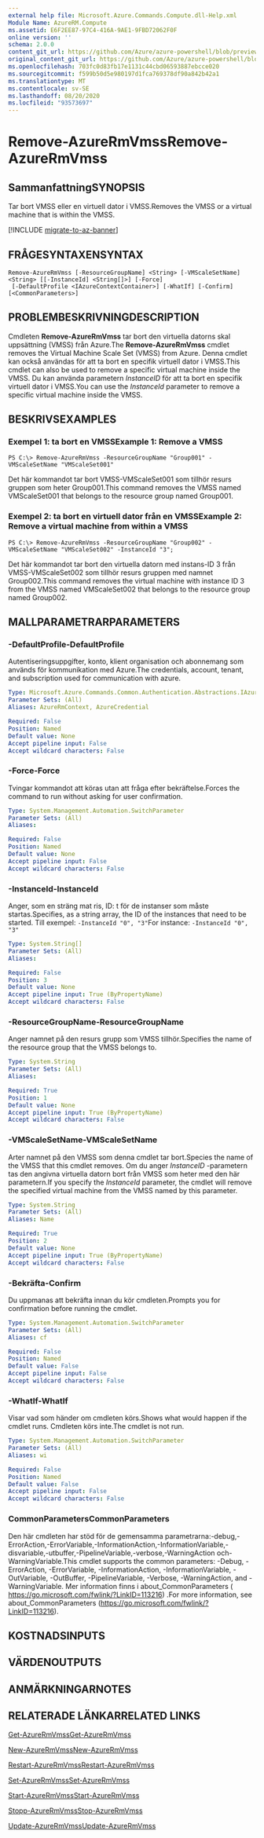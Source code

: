```yaml
---
external help file: Microsoft.Azure.Commands.Compute.dll-Help.xml
Module Name: AzureRM.Compute
ms.assetid: E6F2EE87-97C4-416A-9AE1-9FBD72062F0F
online version: ''
schema: 2.0.0
content_git_url: https://github.com/Azure/azure-powershell/blob/preview/src/ResourceManager/Compute/Stack/Commands.Compute/help/Remove-AzureRmVmss.md
original_content_git_url: https://github.com/Azure/azure-powershell/blob/preview/src/ResourceManager/Compute/Stack/Commands.Compute/help/Remove-AzureRmVmss.md
ms.openlocfilehash: 703fc0d83fb17e1131c44cbd06593887ebcce020
ms.sourcegitcommit: f599b50d5e980197d1fca769378df90a842b42a1
ms.translationtype: MT
ms.contentlocale: sv-SE
ms.lasthandoff: 08/20/2020
ms.locfileid: "93573697"
---
```

# <span data-ttu-id="2053a-101">Remove-AzureRmVmss</span><span class="sxs-lookup"><span data-stu-id="2053a-101">Remove-AzureRmVmss</span></span>

## <span data-ttu-id="2053a-102">Sammanfattning</span><span class="sxs-lookup"><span data-stu-id="2053a-102">SYNOPSIS</span></span>
<span data-ttu-id="2053a-103">Tar bort VMSS eller en virtuell dator i VMSS.</span><span class="sxs-lookup"><span data-stu-id="2053a-103">Removes the VMSS or a virtual machine that is within the VMSS.</span></span>

[!INCLUDE [migrate-to-az-banner](../../includes/migrate-to-az-banner.md)]

## <span data-ttu-id="2053a-104">FRÅGESYNTAXEN</span><span class="sxs-lookup"><span data-stu-id="2053a-104">SYNTAX</span></span>

```
Remove-AzureRmVmss [-ResourceGroupName] <String> [-VMScaleSetName] <String> [[-InstanceId] <String[]>] [-Force]
 [-DefaultProfile <IAzureContextContainer>] [-WhatIf] [-Confirm] [<CommonParameters>]
```

## <span data-ttu-id="2053a-105">PROBLEMBESKRIVNING</span><span class="sxs-lookup"><span data-stu-id="2053a-105">DESCRIPTION</span></span>
<span data-ttu-id="2053a-106">Cmdleten **Remove-AzureRmVmss** tar bort den virtuella datorns skal uppsättning (VMSS) från Azure.</span><span class="sxs-lookup"><span data-stu-id="2053a-106">The **Remove-AzureRmVmss** cmdlet removes the Virtual Machine Scale Set (VMSS) from Azure.</span></span>
<span data-ttu-id="2053a-107">Denna cmdlet kan också användas för att ta bort en specifik virtuell dator i VMSS.</span><span class="sxs-lookup"><span data-stu-id="2053a-107">This cmdlet can also be used to remove a specific virtual machine inside the VMSS.</span></span>
<span data-ttu-id="2053a-108">Du kan använda parametern *InstanceID* för att ta bort en specifik virtuell dator i VMSS.</span><span class="sxs-lookup"><span data-stu-id="2053a-108">You can use the *InstanceId* parameter to remove a specific virtual machine inside the VMSS.</span></span>

## <span data-ttu-id="2053a-109">BESKRIVS</span><span class="sxs-lookup"><span data-stu-id="2053a-109">EXAMPLES</span></span>

### <span data-ttu-id="2053a-110">Exempel 1: ta bort en VMSS</span><span class="sxs-lookup"><span data-stu-id="2053a-110">Example 1: Remove a VMSS</span></span>
```
PS C:\> Remove-AzureRmVmss -ResourceGroupName "Group001" -VMScaleSetName "VMScaleSet001"
```

<span data-ttu-id="2053a-111">Det här kommandot tar bort VMSS-VMScaleSet001 som tillhör resurs gruppen som heter Group001.</span><span class="sxs-lookup"><span data-stu-id="2053a-111">This command removes the VMSS named VMScaleSet001 that belongs to the resource group named Group001.</span></span>

### <span data-ttu-id="2053a-112">Exempel 2: ta bort en virtuell dator från en VMSS</span><span class="sxs-lookup"><span data-stu-id="2053a-112">Example 2: Remove a virtual machine from within a VMSS</span></span>
```
PS C:\> Remove-AzureRmVmss -ResourceGroupName "Group002" -VMScaleSetName "VMScaleSet002" -InstanceId "3";
```

<span data-ttu-id="2053a-113">Det här kommandot tar bort den virtuella datorn med instans-ID 3 från VMSS-VMScaleSet002 som tillhör resurs gruppen med namnet Group002.</span><span class="sxs-lookup"><span data-stu-id="2053a-113">This command removes the virtual machine with instance ID 3 from the VMSS named VMScaleSet002 that belongs to the resource group named Group002.</span></span>

## <span data-ttu-id="2053a-114">MALLPARAMETRAR</span><span class="sxs-lookup"><span data-stu-id="2053a-114">PARAMETERS</span></span>

### <span data-ttu-id="2053a-115">-DefaultProfile</span><span class="sxs-lookup"><span data-stu-id="2053a-115">-DefaultProfile</span></span>
<span data-ttu-id="2053a-116">Autentiseringsuppgifter, konto, klient organisation och abonnemang som används för kommunikation med Azure.</span><span class="sxs-lookup"><span data-stu-id="2053a-116">The credentials, account, tenant, and subscription used for communication with azure.</span></span>

```yaml
Type: Microsoft.Azure.Commands.Common.Authentication.Abstractions.IAzureContextContainer
Parameter Sets: (All)
Aliases: AzureRmContext, AzureCredential

Required: False
Position: Named
Default value: None
Accept pipeline input: False
Accept wildcard characters: False
```

### <span data-ttu-id="2053a-117">-Force</span><span class="sxs-lookup"><span data-stu-id="2053a-117">-Force</span></span>
<span data-ttu-id="2053a-118">Tvingar kommandot att köras utan att fråga efter bekräftelse.</span><span class="sxs-lookup"><span data-stu-id="2053a-118">Forces the command to run without asking for user confirmation.</span></span>

```yaml
Type: System.Management.Automation.SwitchParameter
Parameter Sets: (All)
Aliases: 

Required: False
Position: Named
Default value: None
Accept pipeline input: False
Accept wildcard characters: False
```

### <span data-ttu-id="2053a-119">-InstanceId</span><span class="sxs-lookup"><span data-stu-id="2053a-119">-InstanceId</span></span>
<span data-ttu-id="2053a-120">Anger, som en sträng mat ris, ID: t för de instanser som måste startas.</span><span class="sxs-lookup"><span data-stu-id="2053a-120">Specifies, as a string array, the ID of the instances that need to be started.</span></span>
<span data-ttu-id="2053a-121">Till exempel: `-InstanceId "0", "3"`</span><span class="sxs-lookup"><span data-stu-id="2053a-121">For instance: `-InstanceId "0", "3"`</span></span>

```yaml
Type: System.String[]
Parameter Sets: (All)
Aliases: 

Required: False
Position: 3
Default value: None
Accept pipeline input: True (ByPropertyName)
Accept wildcard characters: False
```

### <span data-ttu-id="2053a-122">-ResourceGroupName</span><span class="sxs-lookup"><span data-stu-id="2053a-122">-ResourceGroupName</span></span>
<span data-ttu-id="2053a-123">Anger namnet på den resurs grupp som VMSS tillhör.</span><span class="sxs-lookup"><span data-stu-id="2053a-123">Specifies the name of the resource group that the VMSS belongs to.</span></span>

```yaml
Type: System.String
Parameter Sets: (All)
Aliases: 

Required: True
Position: 1
Default value: None
Accept pipeline input: True (ByPropertyName)
Accept wildcard characters: False
```

### <span data-ttu-id="2053a-124">-VMScaleSetName</span><span class="sxs-lookup"><span data-stu-id="2053a-124">-VMScaleSetName</span></span>
<span data-ttu-id="2053a-125">Arter namnet på den VMSS som denna cmdlet tar bort.</span><span class="sxs-lookup"><span data-stu-id="2053a-125">Species the name of the VMSS that this cmdlet removes.</span></span>
<span data-ttu-id="2053a-126">Om du anger *InstanceID* -parametern tas den angivna virtuella datorn bort från VMSS som heter med den här parametern.</span><span class="sxs-lookup"><span data-stu-id="2053a-126">If you specify the *InstanceId* parameter, the cmdlet will remove the specified virtual machine from the VMSS named by this parameter.</span></span>

```yaml
Type: System.String
Parameter Sets: (All)
Aliases: Name

Required: True
Position: 2
Default value: None
Accept pipeline input: True (ByPropertyName)
Accept wildcard characters: False
```

### <span data-ttu-id="2053a-127">-Bekräfta</span><span class="sxs-lookup"><span data-stu-id="2053a-127">-Confirm</span></span>
<span data-ttu-id="2053a-128">Du uppmanas att bekräfta innan du kör cmdleten.</span><span class="sxs-lookup"><span data-stu-id="2053a-128">Prompts you for confirmation before running the cmdlet.</span></span>
```yaml
Type: System.Management.Automation.SwitchParameter
Parameter Sets: (All)
Aliases: cf

Required: False
Position: Named
Default value: False
Accept pipeline input: False
Accept wildcard characters: False
```

### <span data-ttu-id="2053a-129">-WhatIf</span><span class="sxs-lookup"><span data-stu-id="2053a-129">-WhatIf</span></span>
<span data-ttu-id="2053a-130">Visar vad som händer om cmdleten körs.</span><span class="sxs-lookup"><span data-stu-id="2053a-130">Shows what would happen if the cmdlet runs.</span></span> <span data-ttu-id="2053a-131">Cmdleten körs inte.</span><span class="sxs-lookup"><span data-stu-id="2053a-131">The cmdlet is not run.</span></span>
```yaml
Type: System.Management.Automation.SwitchParameter
Parameter Sets: (All)
Aliases: wi

Required: False
Position: Named
Default value: False
Accept pipeline input: False
Accept wildcard characters: False
```

### <span data-ttu-id="2053a-132">CommonParameters</span><span class="sxs-lookup"><span data-stu-id="2053a-132">CommonParameters</span></span>
<span data-ttu-id="2053a-133">Den här cmdleten har stöd för de gemensamma parametrarna:-debug,-ErrorAction,-ErrorVariable,-InformationAction,-InformationVariable,-disvariable,-utbuffer,-PipelineVariable,-verbose,-WarningAction och-WarningVariable.</span><span class="sxs-lookup"><span data-stu-id="2053a-133">This cmdlet supports the common parameters: -Debug, -ErrorAction, -ErrorVariable, -InformationAction, -InformationVariable, -OutVariable, -OutBuffer, -PipelineVariable, -Verbose, -WarningAction, and -WarningVariable.</span></span> <span data-ttu-id="2053a-134">Mer information finns i about_CommonParameters ( https://go.microsoft.com/fwlink/?LinkID=113216) .</span><span class="sxs-lookup"><span data-stu-id="2053a-134">For more information, see about_CommonParameters (https://go.microsoft.com/fwlink/?LinkID=113216).</span></span>

## <span data-ttu-id="2053a-135">KOSTNADS</span><span class="sxs-lookup"><span data-stu-id="2053a-135">INPUTS</span></span>

## <span data-ttu-id="2053a-136">VÄRDEN</span><span class="sxs-lookup"><span data-stu-id="2053a-136">OUTPUTS</span></span>

## <span data-ttu-id="2053a-137">ANMÄRKNINGAR</span><span class="sxs-lookup"><span data-stu-id="2053a-137">NOTES</span></span>

## <span data-ttu-id="2053a-138">RELATERADE LÄNKAR</span><span class="sxs-lookup"><span data-stu-id="2053a-138">RELATED LINKS</span></span>

[<span data-ttu-id="2053a-139">Get-AzureRmVmss</span><span class="sxs-lookup"><span data-stu-id="2053a-139">Get-AzureRmVmss</span></span>](./Get-AzureRmVmss.md)

[<span data-ttu-id="2053a-140">New-AzureRmVmss</span><span class="sxs-lookup"><span data-stu-id="2053a-140">New-AzureRmVmss</span></span>](./New-AzureRmVmss.md)

[<span data-ttu-id="2053a-141">Restart-AzureRmVmss</span><span class="sxs-lookup"><span data-stu-id="2053a-141">Restart-AzureRmVmss</span></span>](./Restart-AzureRmVmss.md)

[<span data-ttu-id="2053a-142">Set-AzureRmVmss</span><span class="sxs-lookup"><span data-stu-id="2053a-142">Set-AzureRmVmss</span></span>](./Set-AzureRmVmss.md)

[<span data-ttu-id="2053a-143">Start-AzureRmVmss</span><span class="sxs-lookup"><span data-stu-id="2053a-143">Start-AzureRmVmss</span></span>](./Start-AzureRmVmss.md)

[<span data-ttu-id="2053a-144">Stopp-AzureRmVmss</span><span class="sxs-lookup"><span data-stu-id="2053a-144">Stop-AzureRmVmss</span></span>](./Stop-AzureRmVmss.md)

[<span data-ttu-id="2053a-145">Update-AzureRmVmss</span><span class="sxs-lookup"><span data-stu-id="2053a-145">Update-AzureRmVmss</span></span>](./Update-AzureRmVmss.md)


